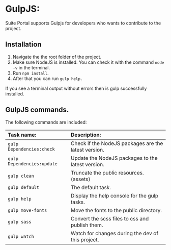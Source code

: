 GulpJS:
=================================

Suite Portal supports Gulpjs for developers who wants to contribute to the project.

## Installation

1. Navigate the the root folder of the project.
2. Make sure NodeJS is installed. You can check it with the command `node -v` in the terminal.
3. Run `npm install`.
4. After that you can run `gulp help.`

If you see a terminal output without errors then is gulp successfully installed.

## GulpJS commands.

The following commands are included:

| Task name:                     | Description:                                         |
| :----------------------------- | :--------------------------------------------------- |
| `gulp Dependencies:check`      | Check if the NodeJS packages are the latest version. |
| `gulp Dependencies:update`     | Update the NodeJS packages to the latest version.    |
| `gulp clean`                   | Truncate the public resources. (assets)              |
| `gulp default`                 | The default task.                                    |
| `gulp help`                    | Display the help console for the gulp tasks.         |
| `gulp move-fonts`              | Move the fonts to the public directory.              |
| `gulp sass`                    | Convert the scss files to css and publish them.      |
| `gulp watch`                   | Watch for changes during the dev of this project.    |
